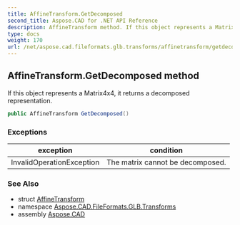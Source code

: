 ```yaml
---
title: AffineTransform.GetDecomposed
second_title: Aspose.CAD for .NET API Reference
description: AffineTransform method. If this object represents a Matrix4x4 it returns a decomposed representation
type: docs
weight: 170
url: /net/aspose.cad.fileformats.glb.transforms/affinetransform/getdecomposed/
---
```

## AffineTransform.GetDecomposed method

If this object represents a Matrix4x4, it returns a decomposed representation.

```csharp
public AffineTransform GetDecomposed()
```

### Exceptions

| exception | condition |
| --- | --- |
| InvalidOperationException | The matrix cannot be decomposed. |

### See Also

* struct [AffineTransform](../)
* namespace [Aspose.CAD.FileFormats.GLB.Transforms](../../affinetransform/)
* assembly [Aspose.CAD](../../../)


